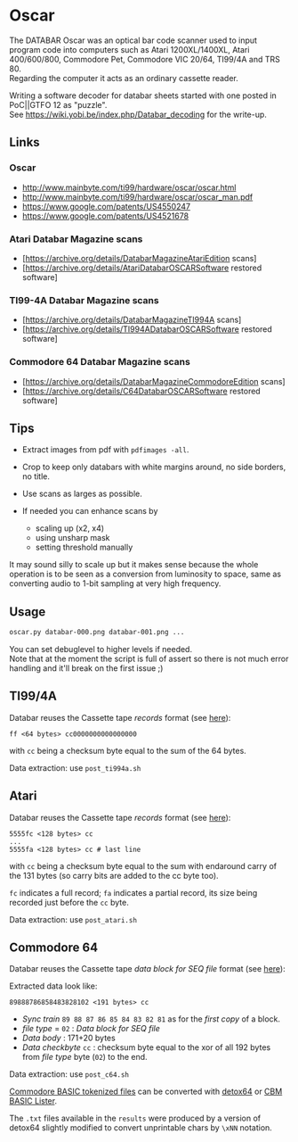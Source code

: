 # Oscar
The DATABAR Oscar was an optical bar code scanner used to input program code into computers such as Atari 1200XL/1400XL, Atari 400/600/800, Commodore Pet, Commodore VIC 20/64, TI99/4A and TRS 80.  
Regarding the computer it acts as an ordinary cassette reader.

Writing a software decoder for databar sheets started with one posted in PoC||GTFO 12 as "puzzle".  
See https://wiki.yobi.be/index.php/Databar_decoding for the write-up.

## Links

### Oscar

* http://www.mainbyte.com/ti99/hardware/oscar/oscar.html
* http://www.mainbyte.com/ti99/hardware/oscar/oscar_man.pdf
* https://www.google.com/patents/US4550247
* https://www.google.com/patents/US4521678

### Atari Databar Magazine scans

* [https://archive.org/details/DatabarMagazineAtariEdition scans]
* [https://archive.org/details/AtariDatabarOSCARSoftware restored software]

### TI99-4A Databar Magazine scans

* [https://archive.org/details/DatabarMagazineTI994A scans]
* [https://archive.org/details/TI994ADatabarOSCARSoftware restored software]

### Commodore 64 Databar Magazine scans

* [https://archive.org/details/DatabarMagazineCommodoreEdition scans]
* [https://archive.org/details/C64DatabarOSCARSoftware restored software]

## Tips

* Extract images from pdf with `pdfimages -all`.
* Crop to keep only databars with white margins around, no side borders, no title.
* Use scans as larges as possible.
* If needed you can enhance scans by

  * scaling up (x2, x4)
  * using unsharp mask
  * setting threshold manually

It may sound silly to scale up but it makes sense because the whole operation is to be seen as a conversion from luminosity to space, same as converting audio to 1-bit sampling at very high frequency.

## Usage

```bash
oscar.py databar-000.png databar-001.png ...
```

You can set debuglevel to higher levels if needed.  
Note that at the moment the script is full of assert so there is not much error handling and it'll break on the first issue ;)

## TI99/4A

Databar reuses the Cassette tape *records* format (see [here](http://www.unige.ch/medecine/nouspikel/ti99/cassette.htm#Cassette%20tape%20format)):

```
ff <64 bytes> cc0000000000000000
```
with `cc` being a checksum byte equal to the sum of the 64 bytes.

Data extraction: use `post_ti994a.sh`

## Atari

Databar reuses the Cassette tape *records* format (see [here](https://www.atariarchives.org/dere/chaptC.php)):

```
5555fc <128 bytes> cc
...
5555fa <128 bytes> cc # last line
```
with `cc` being a checksum byte equal to the sum with endaround carry of the 131 bytes (so carry bits are added to the cc byte too).

`fc` indicates a full record; `fa` indicates a partial record, its size being recorded just before the `cc` byte.

Data extraction: use `post_atari.sh`

## Commodore 64

Databar reuses the Cassette tape *data block for SEQ file* format (see [here](http://c64tapes.org/tape_loaders.php)):

Extracted data look like:
```
89888786858483828102 <191 bytes> cc
```

* *Sync train* `89 88 87 86 85 84 83 82 81` as for the *first copy* of a block.
* *file type* = `02` : *Data block for SEQ file*
* *Data body* : 171+20 bytes
* *Data checkbyte* `cc` : checksum byte equal to the xor of all 192 bytes from *file type* byte (`02`) to the end.

Data extraction: use `post_c64.sh`

[Commodore BASIC tokenized files](http://fileformats.archiveteam.org/wiki/Commodore_BASIC_tokenized_file) can be converted with [detox64](http://freshmeat.sourceforge.net/projects/detox64) or [CBM BASIC Lister](https://www.luigidifraia.com/c64/index.htm#BL).

The ``.txt`` files available in the ``results`` were produced by a version of detox64 slightly modified to convert unprintable chars by ``\xNN`` notation.
